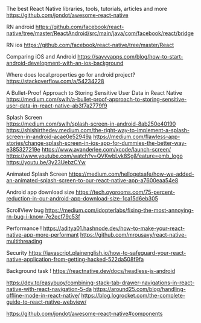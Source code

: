 The best React Native libraries, tools, tutorials, articles and more<br/>
https://github.com/jondot/awesome-react-native

RN android
https://github.com/facebook/react-native/tree/master/ReactAndroid/src/main/java/com/facebook/react/bridge

RN ios
https://github.com/facebook/react-native/tree/master/React

Comparing iOS and Android
https://savvyapps.com/blog/how-to-start-android-development-with-an-ios-background

Where does local.properties go for android project?<br/>
https://stackoverflow.com/a/54234228

A Bullet-Proof Approach to Storing Sensitive User Data in React Native<br/>
https://medium.com/swlh/a-bullet-proof-approach-to-storing-sensitive-user-data-in-react-native-ab3f7a2779f9

Splash Screen<br/>
https://medium.com/swlh/splash-screen-in-android-8ab250e40190
https://shishirthedev.medium.com/the-right-way-to-implement-a-splash-screen-in-android-acae0e52949a
https://medium.com/flawless-app-stories/change-splash-screen-in-ios-app-for-dummies-the-better-way-e385327219e
https://www.avanderlee.com/xcode/launch-screen/
https://www.youtube.com/watch?v=QVKwbLvk8Sg&feature=emb_logo
https://youtu.be/3y23UebzCYw

Animated Splash Screen
https://medium.com/hellogetsafe/how-we-added-an-animated-splash-screen-to-our-react-native-app-a7600eaa54e8

Android app download size
https://tech.oyorooms.com/75-percent-reduction-in-our-android-app-download-size-1ca15d6eb305

ScrollView bug
https://medium.com/idopterlabs/fixing-the-most-annoying-rn-bug-i-know-7e2ecf79c53f

Performance !
https://aditya01.hashnode.dev/how-to-make-your-react-native-app-more-performant
https://github.com/mrousavy/react-native-multithreading

Security
https://javascript.plainenglish.io/how-to-safeguard-your-react-native-application-from-getting-hacked-522da508f9fa

Background task !
https://reactnative.dev/docs/headless-js-android

https://dev.to/easybuoy/combining-stack-tab-drawer-navigations-in-react-native-with-react-navigation-5-da
https://around25.com/blog/handling-offline-mode-in-react-native/
https://blog.logrocket.com/the-complete-guide-to-react-native-webview/

https://github.com/jondot/awesome-react-native#components
